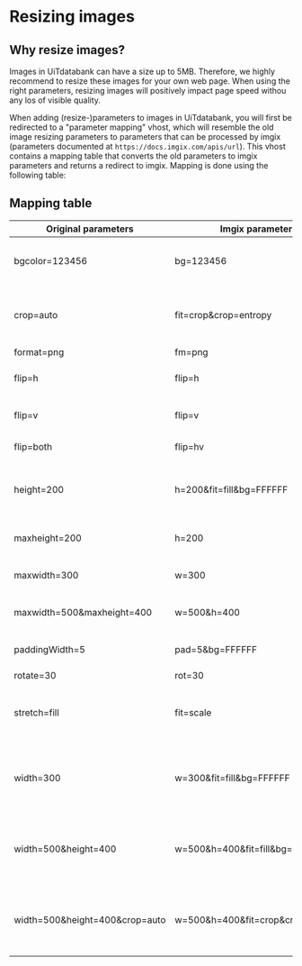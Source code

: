 ---
---

# Resizing images
## Why resize images?
Images in UiTdatabank can have a size up to 5MB. Therefore, we highly recommend to resize these images for your own web page. When using the right parameters, resizing images will positively impact page speed withou any los of visible quality.

When adding (resize-)parameters to images in UiTdatabank, you will first be redirected to a "parameter mapping" vhost, which will resemble the old image resizing parameters to parameters that can be processed by imgix (parameters documented at ```https://docs.imgix.com/apis/url```).
This vhost contains a mapping table that converts the old parameters to imgix parameters and returns a redirect to imgix. Mapping is done using the following table:

## Mapping table

| Original parameters            	| Imgix parameters                  	| Description                                                                                                    	|
|--------------------------------	|-----------------------------------	|----------------------------------------------------------------------------------------------------------------	|
| bgcolor=123456                 	| bg=123456                         	| Hex code (6-char). Sets the background/whitespace color                                                        	|
| crop=auto                      	| fit=crop&crop=entropy             	| Crop the image to the size specified by width and height. Centers and minimally crops to preserve aspect ratio 	|
| format=png                     	| fm=png                            	| Change format                                                                                                  	|
| flip=h                         	| flip=h                            	| Flips the image (horizontally) after resizing                                                                  	|
| flip=v                         	| flip=v                            	| Flips the image (vertically) after resizing                                                                    	|
| flip=both                      	| flip=hv                           	| Flips the image after resizing                                                                                 	|
| height=200                     	| h=200&fit=fill&bg=FFFFFF          	| Force the height to certain dimensions. Whitespace will be added if the aspect ratio is different              	|
| maxheight=200                  	| h=200                             	| Fit the image within the specified bounds. (Most often used)                                                   	|
| maxwidth=300                   	| w=300                             	| Fit the image within the specified bounds. (Most often used)                                                   	|
| maxwidth=500&maxheight=400     	| w=500&h=400                       	| Fit the image within the specified bounds. (Most often used)                                                   	|
| paddingWidth=5                 	| pad=5&bg=FFFFFF                   	| paddingColor defaults to bgcolor, which defaults to white.                                                     	|
| rotate=30                      	| rot=30                            	| Rotate the image                                                                                               	|
| stretch=fill                   	| fit=scale                         	| Stretches the image to width and height if both are specified. This is the only way to lose aspect ratio       	|
| width=300                      	| w=300&fit=fill&bg=FFFFFF          	| Force the width and/or height to certain dimensions. Whitespace will be added if the aspect ratio is different 	|
| width=500&height=400           	| w=500&h=400&fit=fill&bg=FFFFFF    	| Force the width and/or height to certain dimensions. Whitespace will be added if the aspect ratio is different 	|
| width=500&height=400&crop=auto 	| w=500&h=400&fit=crop&crop=entropy 	| Force the width and/or height to certain dimensions. Whitespace will be added if the aspect ratio is different 	|
